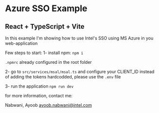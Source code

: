 # Azure SSO Example

## React + TypeScript + Vite

In this example I'm showing how to use Intel's SSO using MS Azure in you web-application

Few steps to start:
1- install npm: `npm i`

`.npmrc` already configured in the root folder

2- go to `src/services/msal/msal.ts` and configure your CLIENT_ID
instead of adding the tokens hardcodded, please use the `.env` file

3- run the application `npm run dev`

for more information, contact me:

Nabwani, Ayoob <ayoob.nabwani@intel.com>
